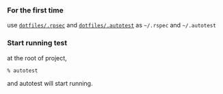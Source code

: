 ### For the first time

use [`dotfiles/.rpsec`](https://github.com/zakuni/dotfiles/blob/master/.rspec) and [`dotfiles/.autotest`](https://github.com/zakuni/dotfiles/blob/master/.autotest) as `~/.rspec` and `~/.autotest`

### Start running test
at the root of project,

    % autotest
and autotest will start running.